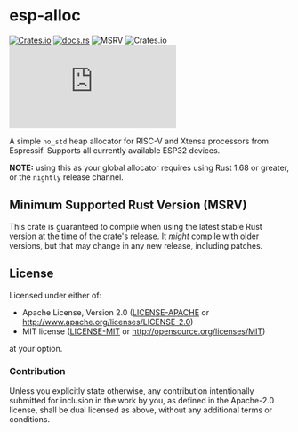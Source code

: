 # esp-alloc

[![Crates.io](https://img.shields.io/crates/v/esp-alloc?labelColor=1C2C2E&color=C96329&logo=Rust&style=flat-square)](https://crates.io/crates/esp-alloc)
[![docs.rs](https://img.shields.io/docsrs/esp-alloc?labelColor=1C2C2E&color=C96329&logo=rust&style=flat-square)](https://docs.espressif.com/projects/rust/esp-alloc/latest/)
![MSRV](https://img.shields.io/badge/MSRV-1.84-blue?labelColor=1C2C2E&style=flat-square)
![Crates.io](https://img.shields.io/crates/l/esp-alloc?labelColor=1C2C2E&style=flat-square)
[![Matrix](https://img.shields.io/matrix/esp-rs:matrix.org?label=join%20matrix&labelColor=1C2C2E&color=BEC5C9&logo=matrix&style=flat-square)](https://matrix.to/#/#esp-rs:matrix.org)

A simple `no_std` heap allocator for RISC-V and Xtensa processors from Espressif. Supports all currently available ESP32 devices.

**NOTE:** using this as your global allocator requires using Rust 1.68 or greater, or the `nightly` release channel.

## Minimum Supported Rust Version (MSRV)

This crate is guaranteed to compile when using the latest stable Rust version at the time of the crate's release. It _might_ compile with older versions, but that may change in any new release, including patches.

## License

Licensed under either of:

- Apache License, Version 2.0 ([LICENSE-APACHE](../LICENSE-APACHE) or http://www.apache.org/licenses/LICENSE-2.0)
- MIT license ([LICENSE-MIT](../LICENSE-MIT) or http://opensource.org/licenses/MIT)

at your option.

### Contribution

Unless you explicitly state otherwise, any contribution intentionally submitted for inclusion in
the work by you, as defined in the Apache-2.0 license, shall be dual licensed as above, without
any additional terms or conditions.
